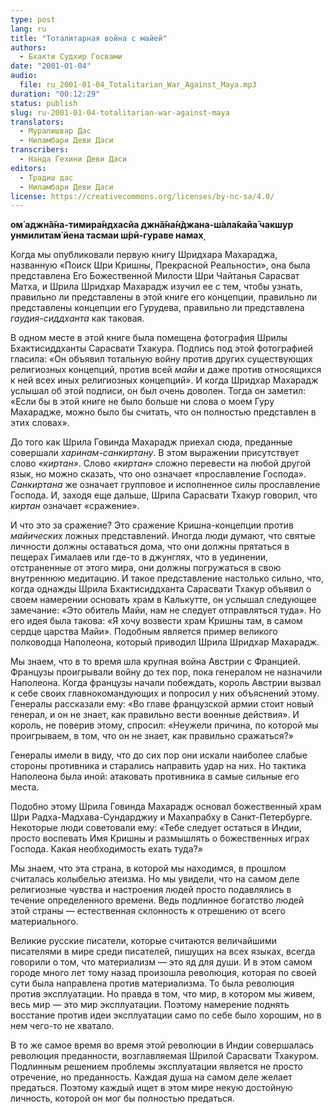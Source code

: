 ```yaml
---
type: post
lang: ru
title: "Тоталитарная война с майей"
authors:
  - Бхакти Судхир Госвами
date: "2001-01-04"
audio:
  file: ru_2001-01-04_Totalitarian_War_Against_Maya.mp3
duration: "00:12:29"
status: publish
slug: ru-2001-01-04-totalitarian-war-against-maya
translators:
  - Муралишвар Дас
  - Ниламбари Деви Даси
transcribers:
  - Нанда Гехини Деви Даси
editors:
  - Традиш дас
  - Ниламбари Деви Даси
license: https://creativecommons.org/licenses/by-nc-sa/4.0/
---
```


<b>ом̇ аджн̃а̄на-тимира̄ндхасйа джн̃а̄на̄н̃джана-ш́ала̄кайа̄
чакш̣ур унмилитам̇ йена тасмаи ш́рӣ-гураве намах̣</b>

Когда мы опубликовали первую книгу Шридхара Махараджа, названную «Поиск Шри Кришны, Прекрасной Реальности», она была представлена Его Божественной Милости Шри Чайтанья Сарасват Матха, и Шрила Шридхар Махарадж изучил ее с тем, чтобы узнать, правильно ли представлены в этой книге его концепции, правильно ли представлены концепции его Гурудева, правильно ли представлена <i>гаудия-сиддханта</i> как таковая.

В одном месте в этой книге была помещена фотография Шрилы Бхактисиддханты Сарасвати Тхакура. Подпись под этой фотографией гласила: «Он объявил тотальную войну против других существующих религиозных концепций, против всей <i>майи</i> и даже против относящихся к ней всех иных религиозных концепций». И когда Шридхар Махарадж услышал об этой подписи, он был очень доволен. Тогда он заметил: «Если бы в этой книге не было больше ни слова о моем Гуру Махарадже, можно было бы считать, что он полностью представлен в этих словах».

До того как Шрила Говинда Махарадж приехал сюда, преданные совершали <i>харинам-санкиртану</i>. В этом выражении присутствует слово <i>«киртан»</i>. Слово <i>«киртан»</i> сложно перевести на любой другой язык, но можно сказать, что оно означает «прославление Господа». <i>Санкиртана</i> же означает групповое и исполненное силы прославление Господа. И, заходя еще дальше, Шрила Сарасвати Тхакур говорил, что <i>киртан</i> означает «сражение».

И что это за сражение? Это сражение Кришна-концепции против <i>майических</i> ложных представлений. Иногда люди думают, что святые личности должны оставаться дома, что они должны прятаться в пещерах Гималаев или где-то в джунглях, что в уединении, отстраненные от этого мира, они должны погружаться в свою внутреннюю медитацию. И такое представление настолько сильно, что, когда однажды Шрила Бхактисиддханта Сарасвати Тхакур объявил о своем намерении основать храм в Калькутте, он услышал следующее замечание: «Это обитель Майи, нам не следует отправляться туда». Но его идея была такова: «Я хочу возвести храм Кришны там, в самом сердце царства Майи». Подобным является пример великого полководца Наполеона, который приводил Шрила Шридхар Махарадж.

Мы знаем, что в то время шла крупная война Австрии с Францией. Французы проигрывали войну до тех пор, пока генералом не назначили Наполеона. Когда французы начали побеждать, король Австрии вызвал к себе своих главнокомандующих и попросил у них объяснений этому. Генералы рассказали ему: «Во главе французской армии стоит новый генерал, и он не знает, как правильно вести военные действия». И король, не поверив этому, спросил: «Неужели причина, по которой мы проигрываем, в том, что он не знает, как правильно сражаться?»

Генералы имели в виду, что до сих пор они искали наиболее слабые стороны противника и старались направить удар на них. Но тактика Наполеона была иной: атаковать противника в самые сильные его места.

Подобно этому Шрила Говинда Махарадж основал божественный храм Шри Радха-Мадхава-Сундарджиу и Махапрабху в Санкт-Петербурге. Некоторые люди советовали ему: «Тебе следует остаться в Индии, просто воспевать Имя Кришны и размышлять о божественных играх Господа. Какая необходимость ехать туда?»

Мы знаем, что эта страна, в которой мы находимся, в прошлом считалась колыбелью атеизма. Но мы увидели, что на самом деле религиозные чувства и настроения людей просто подавлялись в течение определенного времени. Ведь подлинное богатство людей этой страны — естественная склонность к отрешению от всего материального.

Великие русские писатели, которые считаются величайшими писателями в мире среди писателей, пишущих на всех языках, всегда говорили о том, что материализм — это яд для души. И в этом самом городе много лет тому назад произошла революция, которая по своей сути была направлена против материализма. То была революция против эксплуатации. Но правда в том, что мир, в котором мы живем, весь мир — это мир эксплуатации. Поэтому намерение поднять восстание против идеи эксплуатации само по себе было хорошим, но в нем чего-то не хватало.

В то же самое время во время этой революции в Индии совершалась революция преданности, возглавляемая Шрилой Сарасвати Тхакуром. Подлинным решением проблемы эксплуатации является не просто отречение, но преданность. Каждая душа на самом деле желает предаться. Поэтому каждый ищет в этом мире некую достойную личность, которой он мог бы полностью предаться.
